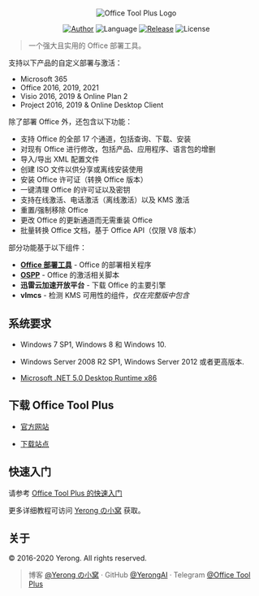 ﻿#

<p align="center">
<img alt="Office Tool Plus Logo" src="https://otp.landian.vip/static/images/logo.png"/>
</p>

<p align="center">
<a href="https://www.coolhub.top/" target="_blank"><img alt="Author" src="https://img.shields.io/badge/Author-Yerong-blue?style=flat-square"/></a>
<img alt="Language" src="https://img.shields.io/badge/Language-C%23-green?style=flat-square"/>
<a href="https://otp.landian.vip/" target="_blank"><img alt="Release" src="https://img.shields.io/github/v/release/YerongAI/Office-Tool?style=flat-square"/></a>
<img alt="License" src="https://img.shields.io/github/license/YerongAI/Office-Tool?style=flat-square"/>
</p>

 > 一个强大且实用的 Office 部署工具。

支持以下产品的自定义部署与激活：

- Microsoft 365
- Office 2016, 2019, 2021
- Visio 2016, 2019 & Online Plan 2
- Project 2016, 2019 & Online Desktop Client

除了部署 Office 外，还包含以下功能：

- 支持 Office 的全部 17 个通道，包括查询、下载、安装
- 对现有 Office 进行修改，包括产品、应用程序、语言包的增删
- 导入/导出 XML 配置文件
- 创建 ISO 文件以供分享或离线安装使用
- 安装 Office 许可证（转换 Office 版本）
- 一键清理 Office 的许可证以及密钥
- 支持在线激活、电话激活（离线激活）以及 KMS 激活
- 重置/强制移除 Office
- 更改 Office 的更新通道而无需重装 Office
- 批量转换 Office 文档，基于 Office API（仅限 V8 版本）

部分功能基于以下组件：

- **[Office 部署工具](https://docs.microsoft.com/en-us/deployoffice/overview-office-deployment-tool)** - Office 的部署相关程序
- **[OSPP](https://docs.microsoft.com/en-us/DeployOffice/vlactivation/tools-to-manage-volume-activation-of-office)** - Office 的激活相关脚本
- **迅雷云加速开放平台** - 下载 Office 的主要引擎
- **vlmcs** - 检测 KMS 可用性的组件，*仅在完整版中包含*

## 系统要求

- Windows 7 SP1, Windows 8 和 Windows 10.
- Windows Server 2008 R2 SP1, Windows Server 2012 或者更高版本.

- [Microsoft .NET 5.0 Desktop Runtime x86](https://dotnet.microsoft.com/download/dotnet/current/runtime)

## 下载 Office Tool Plus

- [官方网站](https://otp.landian.vip/)

- [下载站点](https://download.coolhub.top/)

## 快速入门

请参考 [Office Tool Plus 的快速入门](https://github.com/YerongAI/Office-Tool/wiki/Office-Tool-Plus-%E5%BF%AB%E9%80%9F%E5%85%A5%E9%97%A8)

更多详细教程可访问 [Yerong の小窝](https://www.coolhub.top/) 获取。

## 关于

© 2016-2020 Yerong. All rights reserved.

> 博客 [@Yerong の小窝](https://www.coolhub.top/) · GitHub [@YerongAI](https://github.com/YerongAI) · Telegram [@Office Tool Plus](https://t.me/otp_channel)
